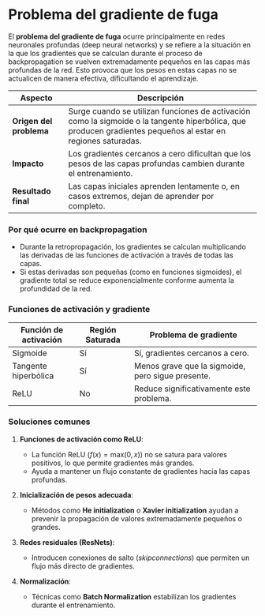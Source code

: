 # Problema del gradiente de fuga

El **problema del gradiente de fuga** ocurre principalmente en redes neuronales profundas (deep neural networks) y se refiere a la situación en la que los gradientes que se calculan durante el proceso de backpropagation se vuelven extremadamente pequeños en las capas más profundas de la red. Esto provoca que los pesos en estas capas no se actualicen de manera efectiva, dificultando el aprendizaje.

|**Aspecto**|**Descripción**|
|---|---|
|**Origen del problema**|Surge cuando se utilizan funciones de activación como la sigmoide o la tangente hiperbólica, que producen gradientes pequeños al estar en regiones saturadas.|
|**Impacto**|Los gradientes cercanos a cero dificultan que los pesos de las capas profundas cambien durante el entrenamiento.|
|**Resultado final**|Las capas iniciales aprenden lentamente o, en casos extremos, dejan de aprender por completo.|

### **Por qué ocurre en backpropagation**

- Durante la retropropagación, los gradientes se calculan multiplicando las derivadas de las funciones de activación a través de todas las capas.
- Si estas derivadas son pequeñas (como en funciones sigmoides), el gradiente total se reduce exponencialmente conforme aumenta la profundidad de la red.

### **Funciones de activación y gradiente**

|**Función de activación**|**Región Saturada**|**Problema de gradiente**|
|---|---|---|
|Sigmoide|Sí|Sí, gradientes cercanos a cero.|
|Tangente hiperbólica|Sí|Menos grave que la sigmoide, pero sigue presente.|
|ReLU|No|Reduce significativamente este problema.|

### **Soluciones comunes**

1. **Funciones de activación como ReLU**:
    
    - La función ReLU ($f(x) = \text{max}(0, x)$) no se satura para valores positivos, lo que permite gradientes más grandes.
    - Ayuda a mantener un flujo constante de gradientes hacia las capas profundas.
2. **Inicialización de pesos adecuada**:
    
    - Métodos como **He initialization** o **Xavier initialization** ayudan a prevenir la propagación de valores extremadamente pequeños o grandes.
3. **Redes residuales (ResNets)**:
    
    - Introducen conexiones de salto (*skipconnections*) que permiten un flujo más directo de gradientes.
4. **Normalización**:
    
    - Técnicas como **Batch Normalization** estabilizan los gradientes durante el entrenamiento.